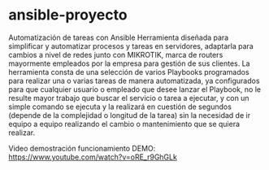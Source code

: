 # ansible-proyecto
Automatización de tareas con Ansible
Herramienta diseñada para simplificar y automatizar procesos y tareas en servidores, adaptarla para cambios a nivel de redes junto con MIKROTIK, marca de routers mayormente empleados por la empresa para gestión de sus clientes. La herramienta consta de una selección de varios Playbooks programados para realizar una o varias tareas de manera automatizada, ya configurados para que cualquier usuario o empleado que desee lanzar el Playbook, no le resulte mayor trabajo que buscar el servicio o tarea a ejecutar, y con un simple comando se ejecuta y la realizará en cuestión de segundos (depende de la complejidad o longitud de la tarea) sin la necesidad de ir equipo a equipo realizando el cambio o mantenimiento que se quiera realizar.

Video demostración funcionamiento DEMO:
https://www.youtube.com/watch?v=oRE_r9GhGLk


